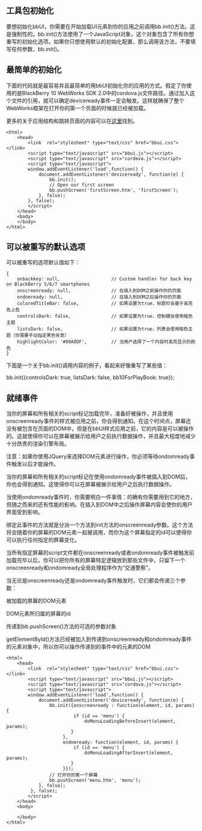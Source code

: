工具包初始化
-

要想初始化bbUI，你需要在开始加载UI元素到你的应用之前调用bb.init()方法。这是强制性的。bb.init()方法使用了一个JavaScript对象，这个对象包含了所有你想重写的初始化选项。如果你只想使用默认的初始化配置，那么调用该方法，不要填写任何参数，bb.init()。

最简单的初始化
-

下面的代码就是最容易并且最简单的用bbUI初始化你的应用的方式。假定了你使用的是BlackBerry 10 WebWorks SDK 2.0中的cordova.js文件路径。通过加入这个文件的引用，就可以确定deviceready事件一定会触发。这样就确保了整个WebWorks框架在打开你的第一个页面的时候就已经被加载。

更多的关于应用结构和跳转页面的内容可以在[这里](https://github.com/blackberry/bbUI.js/wiki/Application-Structure)找到。

    <html>
        <head>
            <link  rel="stylesheet" type="text/css" href="bbui.css"></link>
            <script type="text/javascript" src="bbui.js"></script>
            <script type="text/javascript" src="cordova.js"></script>
            <script type="text/javascript">
            window.addEventListener('load',function() {
                document.addEventListener('deviceready', function(e) {
                    bb.init();
                    // Open our first screen
                    bb.pushScreen('firstScreen.htm', 'firstScreen');
                }, false);
            }, false);
            </script>
        </head>
        <body>
        </body>
    </html>
    
可以被重写的默认选项
-

可以被重写的选项默认值如下：

    {
        onbackkey: null,                   // Custom handler for back key on BlackBerry 5/6/7 smartphones
        onscreenready: null,               // 在插入到DOM之前操作你的页面
        ondomready: null,                  // 在插入到DOM之后操作你的页面
        coloredTitleBar: false,            // 如果设置为true，标题栏会基于高亮色上色
        controlsDark: false,               // 如果设置为true，控制键会使用暗色主题
        listsDark: false,                  // 如果设置为true，列表会使用暗色主题（你需要手动指定黑色背景）
        highlightColor: '#00A8DF',         // 当用户选择了一个内容时高亮显示的颜色
    }
    
下面是一个关于bb.init()调用内容的例子，看起来好像重写了某些值：

bb.init({controlsDark: true, listsDark: false, bb10ForPlayBook: true});

就绪事件
-

当你的屏幕和所有相关的script标记加载完毕，准备好被操作，并且使用onscreenready事件的样式被应用之前，你会得到通知。在这个时间点，屏幕还没有被包含在页面的DOM中，但是在bbUI样式应用之前，它的内容是可以被操作的。这就使得你可以在屏幕被展示给用户之前执行数据操作，并且最大程度地减少十分昂贵的渲染引擎布局。

注意：如果你使用JQuery来选择DOM元素进行操作，你必须等待ondomready事件触发以后才能操作。

当你的屏幕和所有相关的script标记在使用ondomready事件被插入到DOM后，你也会得到通知。这使得你可以在屏幕被展示给用户之后执行数据操作。

当使用ondomready事件时，你需要明白一件事情：的确有你需要用到它的地方，但随之而来的还有性能的影响。在插入到DOM中之后操作屏幕内容会使你的用户界面受到影响。

绑定此事件的方法就是分派一个方法到init方法的onscreenready参数。这个方法将会随着你的屏幕的DOM元素一起被调用，而你为这个屏幕指定的id可以使得你可以执行任何指定的屏幕变化。

当所有指定屏幕的script文件都在onscreenready或者ondomready事件被触发前加载完毕以后，你可以把你所有的屏幕特定逻辑放到那些文件中，只留下一个onscreenready和ondomready全局处理程序作为“交通警察”。

当无论是onscreenready还是ondomready事件触发时，它们都会传递三个参数：

被加载的屏幕的DOM元素

DOM元素所归属的屏幕的id

传递到bb.pushScreen()方法的可选的参数对象

getElementById()方法已经被加入到传递到onscreenready和ondomready事件的元素对象中，所以你可以操作传递到的事件中的元素的DOM

    <html>
        <head>
            <link  rel="stylesheet" type="text/css" href="bbui.css"></link>
            <script type="text/javascript" src="bbui.js"></script>
            <script type="text/javascript" src="cordova.js"></script>
            <script type="text/javascript">
            window.addEventListener('load',function() {
                document.addEventListener('deviceready', function(e) {
                    bb.init({onscreenready : function(element, id, params) {
                             if (id == 'menu') {
                                 doMenuLoadingBeforeInsert(element, params);
                            } 
                         },
                         ondomready: function(element, id, params) {
                             if (id == 'menu') {
                                 doMenuLoadingAfterInsert(element, params);
                            } 
                         }});
                    // 打开你的第一个屏幕
                    bb.pushScreen('menu.htm', 'menu');
                }, false);
             }, false);
            </script>
        </head>
        <body>

        </body>
    </html>
